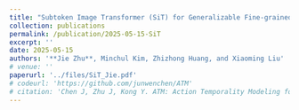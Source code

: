 ```yaml
---
title: "Subtoken Image Transformer (SiT) for Generalizable Fine-grained Recognition"
collection: publications
permalink: /publication/2025-05-15-SiT
excerpt: ''
date: 2025-05-15
authors: '**Jie Zhu**, Minchul Kim, Zhizhong Huang, and Xiaoming Liu'
# venue: ''
paperurl: '../files/SiT_Jie.pdf'
# codeurl: 'https://github.com/junwenchen/ATM'
# citation: 'Chen J, Zhu J, Kong Y. ATM: Action Temporality Modeling for Video Question Answering[C]//Proceedings of the 31st ACM International Conference on Multimedia. 2023: 4886-4895.'
---
```


<!-- <div style="text-align: center;">
  <img src="../images/atm_teaser_mm23.png" alt="alt text">
</div> -->
